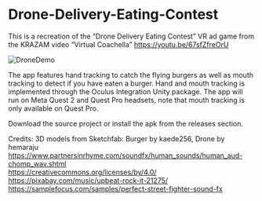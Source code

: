 # Drone-Delivery-Eating-Contest

This is a recreation of the “Drone Delivery Eating Contest” VR ad game from the KRAZAM video “Virtual Coachella” https://youtu.be/67sfZfreOrU

![DroneDemo]([https://imgur.com/a/tN7mhcS](https://gifyu.com/image/SgwMz))

The app features hand tracking to catch the flying burgers as well as mouth tracking to detect if you have eaten a burger.  Hand and mouth tracking is implemented through the Oculus Integration Unity package. The app will run on Meta Quest 2 and Quest Pro headsets, note that mouth tracking is only available on Quest Pro. 

Download the source project or install the apk from the releases section.

Credits: 
3D models from Sketchfab: Burger by kaede256, Drone by hemaraju                                                          
https://www.partnersinrhyme.com/soundfx/human_sounds/human_aud-chomp_wav.shtml  
https://creativecommons.org/licenses/by/4.0/  
https://pixabay.com/music/upbeat-rock-it-21275/  
https://samplefocus.com/samples/perfect-street-fighter-sound-fx  
